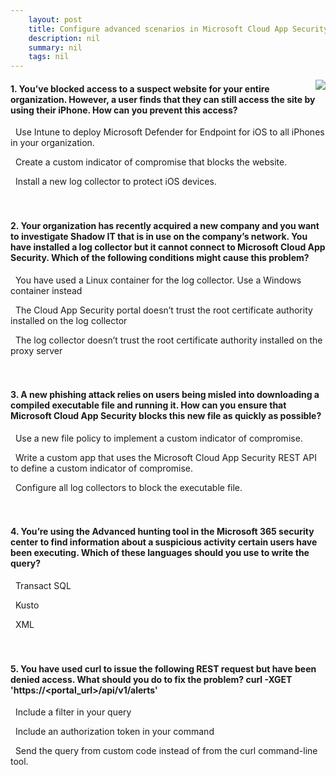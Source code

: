 ```yaml
---
    layout: post
    title: Configure advanced scenarios in Microsoft Cloud App Security 
    description: nil
    summary: nil
    tags: nil
---
```



 <a target="_blank" href="https://docs.microsoft.com/en-us/learn/modules/advanced-scenarios-guidance/7-knowledge-check/"><i class="fas fa-external-link-alt"></i> </a>
 <img align="right" src="https://docs.microsoft.com/en-us/learn/achievements/generic-badge.svg">
####  1. You’ve blocked access to a suspect website for your entire organization. However, a user finds that they can still access the site by using their iPhone. How can you prevent this access?


<i class='fas fa-check-square' style='color: Dodgerblue;'></i> &nbsp;&nbsp;Use Intune to deploy Microsoft Defender for Endpoint for iOS to all iPhones in your organization.

<i class='far fa-square'></i> &nbsp;&nbsp;Create a custom indicator of compromise that blocks the website.

<i class='far fa-square'></i> &nbsp;&nbsp;Install a new log collector to protect iOS devices.
<br />
<br />
<br />

####  2. Your organization has recently acquired a new company and you want to investigate Shadow IT that is in use on the company’s network. You have installed a log collector but it cannot connect to Microsoft Cloud App Security. Which of the following conditions might cause this problem?


<i class='far fa-square'></i> &nbsp;&nbsp;You have used a Linux container for the log collector. Use a Windows container instead

<i class='far fa-square'></i> &nbsp;&nbsp;The Cloud App Security portal doesn’t trust the root certificate authority installed on the log collector

<i class='fas fa-check-square' style='color: Dodgerblue;'></i> &nbsp;&nbsp;The log collector doesn’t trust the root certificate authority installed on the proxy server
<br />
<br />
<br />

####  3. A new phishing attack relies on users being misled into downloading a compiled executable file and running it. How can you ensure that Microsoft Cloud App Security blocks this new file as quickly as possible?


<i class='fas fa-check-square' style='color: Dodgerblue;'></i> &nbsp;&nbsp;Use a new file policy to implement a custom indicator of compromise.

<i class='far fa-square'></i> &nbsp;&nbsp;Write a custom app that uses the Microsoft Cloud App Security REST API to define a custom indicator of compromise.

<i class='far fa-square'></i> &nbsp;&nbsp;Configure all log collectors to block the executable file.
<br />
<br />
<br />

####  4. You’re using the Advanced hunting tool in the Microsoft 365 security center to find information about a suspicious activity certain users have been executing. Which of these languages should you use to write the query?


<i class='far fa-square'></i> &nbsp;&nbsp;Transact SQL

<i class='fas fa-check-square' style='color: Dodgerblue;'></i> &nbsp;&nbsp;Kusto

<i class='far fa-square'></i> &nbsp;&nbsp;XML
<br />
<br />
<br />

####  5. You have used curl to issue the following REST request but have been denied access. What should you do to fix the problem? curl -XGET 'https://<portal_url>/api/v1/alerts'


<i class='far fa-square'></i> &nbsp;&nbsp;Include a filter in your query

<i class='fas fa-check-square' style='color: Dodgerblue;'></i> &nbsp;&nbsp;Include an authorization token in your command

<i class='far fa-square'></i> &nbsp;&nbsp;Send the query from custom code instead of from the curl command-line tool.
<br />
<br />
<br />
